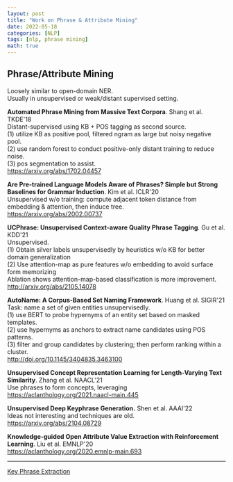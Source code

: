 ```yaml
---
layout: post
title: "Work on Phrase & Attribute Mining"
date: 2022-05-18
categories: [NLP]
tags: [nlp, phrase mining]
math: true
---
```


## Phrase/Attribute Mining

Loosely similar to open-domain NER.\
Usually in unsupervised or weak/distant supervised setting.

**Automated Phrase Mining from Massive Text Corpora**. Shang et al. TKDE'18\
Distant-supervised using KB + POS tagging as second source.\
(1) utilize KB as positive pool, filtered ngram as large but noisy negative pool.\
(2) use random forest to conduct positive-only distant training to reduce noise.\
(3) pos segmentation to assist.\
<https://arxiv.org/abs/1702.04457>

**Are Pre-trained Language Models Aware of Phrases? Simple but Strong Baselines for Grammar Induction**. Kim et al. ICLR'20\
Unsupervised w/o training: compute adjacent token distance from embedding & attention, then induce tree.\
<https://arxiv.org/abs/2002.00737>

**UCPhrase: Unsupervised Context-aware Quality Phrase Tagging**. Gu et al. KDD'21\
Unsupervised.\
(1) Obtain silver labels unsupervisedly by heuristics w/o KB for better domain generalization\
(2) Use attention-map as pure features w/o embedding to avoid surface form memorizing\
Ablation shows attention-map-based classification is more improvement.\
<http://arxiv.org/abs/2105.14078>

**AutoName: A Corpus-Based Set Naming Framework**. Huang et al. SIGIR'21\
Task: name a set of given entities unsupervisedly.\
(1) use BERT to probe hypernyms of an entity set based on masked templates.\
(2) use hypernyms as anchors to extract name candidates using POS patterns.\
(3) filter and group candidates by clustering; then perform ranking within a cluster.\
<http://doi.org/10.1145/3404835.3463100>

**Unsupervised Concept Representation Learning for Length-Varying Text Similarity**. Zhang et al. NAACL'21\
Use phrases to form concepts, leveraging \
<https://aclanthology.org/2021.naacl-main.445>

**Unsupervised Deep Keyphrase Generation.** Shen et al. AAAI'22\
Ideas not interesting and techniques are old.\
<https://arxiv.org/abs/2104.08729>

**Knowledge-guided Open Attribute Value Extraction with Reinforcement Learning**. Liu et al. EMNLP'20\
<https://aclanthology.org/2020.emnlp-main.693>

---

[Key Phrase Extraction](https://mp.weixin.qq.com/s/j4aQ5_iIWxW4GgJ5wZ3_tA)


